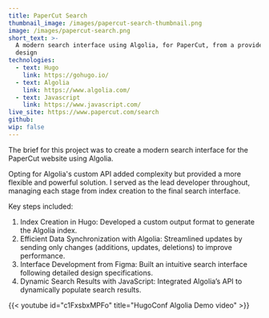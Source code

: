 ```yaml
---
title: PaperCut Search
thumbnail_image: /images/papercut-search-thumbnail.png
image: /images/papercut-search.png
short_text: >-
  A modern search interface using Algolia, for PaperCut, from a provided Figma
  design
technologies:
  - text: Hugo
    link: https://gohugo.io/
  - text: Algolia
    link: https://www.algolia.com/
  - text: Javascript
    link: https://www.javascript.com/
live_site: https://www.papercut.com/search
github:
wip: false
---
```

The brief for this project was to create a modern search interface for the PaperCut website using Algolia.

Opting for Algolia's custom API added complexity but provided a more flexible and powerful solution. I served as the lead developer throughout, managing each stage from index creation to the final search interface.

Key steps included:

1. Index Creation in Hugo: Developed a custom output format to generate the Algolia index.
2. Efficient Data Synchronization with Algolia: Streamlined updates by sending only changes (additions, updates, deletions) to improve performance.
3. Interface Development from Figma: Built an intuitive search interface following detailed design specifications.
4. Dynamic Search Results with JavaScript: Integrated Algolia’s API to dynamically populate search results.

{{< youtube id="c1FxsbxMPFo" title="HugoConf Algolia Demo video" >}}

&nbsp;